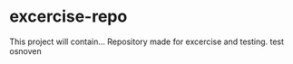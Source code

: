 # excercise-repo
This project will contain...
Repository made for excercise and testing.
test
osnoven